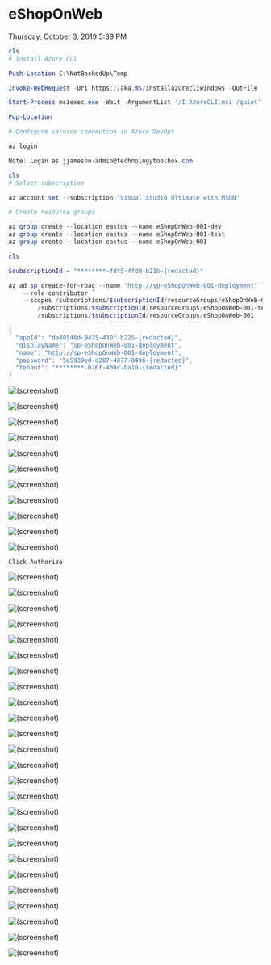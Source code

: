 ﻿# eShopOnWeb

Thursday, October 3, 2019
5:39 PM

```PowerShell
cls
# Install Azure CLI

Push-Location C:\NotBackedUp\Temp

Invoke-WebRequest -Uri https://aka.ms/installazurecliwindows -OutFile .\AzureCLI.msi

Start-Process msiexec.exe -Wait -ArgumentList '/I AzureCLI.msi /quiet'

Pop-Location

# Configure service connection in Azure DevOps

az login

Note: Login as jjameson-admin@technologytoolbox.com
```

```PowerShell
cls
# Select subscription

az account set --subscription "Visual Studio Ultimate with MSDN"

# Create resource groups

az group create --location eastus --name eShopOnWeb-001-dev
az group create --location eastus --name eShopOnWeb-001-test
az group create --location eastus --name eShopOnWeb-001
```

```PowerShell
cls

$subscriptionId = "********-fdf5-4fd0-b21b-{redacted}"

az ad sp create-for-rbac --name "http://sp-eShopOnWeb-001-deployment" `
    --role contributor `
    --scopes /subscriptions/$subscriptionId/resourceGroups/eShopOnWeb-001-dev `
        /subscriptions/$subscriptionId/resourceGroups/eShopOnWeb-001-test `
        /subscriptions/$subscriptionId/resourceGroups/eShopOnWeb-001

{
  "appId": "da48546d-9435-430f-b225-{redacted}",
  "displayName": "sp-eShopOnWeb-001-deployment",
  "name": "http://sp-eShopOnWeb-001-deployment",
  "password": "5a5939ed-d287-4877-8496-{redacted}",
  "tenant": "********-b76f-400c-ba19-{redacted}"
}
```

![(screenshot)](https://assets.technologytoolbox.com/screenshots/0E/1F5E1B64BE23C62F0E6542BC7BD4FBEBE749730E.png)

![(screenshot)](https://assets.technologytoolbox.com/screenshots/B6/D5F9551B1162FDB986EE2BDF3AF2BB87125D56B6.png)

![(screenshot)](https://assets.technologytoolbox.com/screenshots/A0/E124BC1DFEF0011709F2033893310780DDBDECA0.png)

![(screenshot)](https://assets.technologytoolbox.com/screenshots/E5/FC99521E3DCBB8E4EE5622DEBC9F505D381E99E5.png)

![(screenshot)](https://assets.technologytoolbox.com/screenshots/76/2EDDC5026380FD4A49FF6556D59DC281C203E476.png)

![(screenshot)](https://assets.technologytoolbox.com/screenshots/9D/E04A1B674BDE9E6946235247DE59C0A032EF5C9D.png)

![(screenshot)](https://assets.technologytoolbox.com/screenshots/4F/3F8133E8E34D96A9F82DCD947C591AE919808E4F.png)

![(screenshot)](https://assets.technologytoolbox.com/screenshots/2E/93512CC1B45880F9DBEA4C7E6F31720ED9F3E02E.png)

![(screenshot)](https://assets.technologytoolbox.com/screenshots/59/04C20A814165793FFF231D078EF8432CADFDED59.png)

![(screenshot)](https://assets.technologytoolbox.com/screenshots/60/0F2C43F429AA3AAEFB40F9656A314EBF32B48960.png)

![(screenshot)](https://assets.technologytoolbox.com/screenshots/81/C075345D0AA06895406D8169889C088B412A8D81.png)

```
Click Authorize
```

![(screenshot)](https://assets.technologytoolbox.com/screenshots/B4/3DEB247E820E8067A6FA059B9D7C83CF2D428BB4.png)

![(screenshot)](https://assets.technologytoolbox.com/screenshots/06/78843BA12CF729F856B071AA219CF48290F06A06.png)

![(screenshot)](https://assets.technologytoolbox.com/screenshots/0D/67BD6CF92377EE0761B060B80A67CC9BF40D590D.png)

![(screenshot)](https://assets.technologytoolbox.com/screenshots/9A/725AE7DF5D909393704130AA27627260C2AD899A.png)

![(screenshot)](https://assets.technologytoolbox.com/screenshots/91/2EF54343BF8BFC31F4BB27F44B1CEED57973A891.png)

![(screenshot)](https://assets.technologytoolbox.com/screenshots/29/91587B09CDC9082E439C1EE6698580C114DFF629.png)

![(screenshot)](https://assets.technologytoolbox.com/screenshots/BA/28EE2CAB8A0FCAAEC329E71153E716703D6EF8BA.png)

![(screenshot)](https://assets.technologytoolbox.com/screenshots/1A/ECA9C9F6D4DAD3645E0A8FF0476F48E9659CBE1A.png)

![(screenshot)](https://assets.technologytoolbox.com/screenshots/99/D3E040EEAAF71E1EF2EC8B2450806731110F0F99.png)

![(screenshot)](https://assets.technologytoolbox.com/screenshots/E8/2E14E7674609F83E89F7CD060A6E0B2F330E40E8.png)

![(screenshot)](https://assets.technologytoolbox.com/screenshots/4A/FD3AACDFF1E2A8B7354E0DCE8E0ECB4D8F1EBD4A.png)

![(screenshot)](https://assets.technologytoolbox.com/screenshots/06/E04A32AC8A6C8417D25F8CAB8A3807F4E11EAD06.png)

![(screenshot)](https://assets.technologytoolbox.com/screenshots/94/96F9881A885FEF7046F488671E9A6DC659C54894.png)

![(screenshot)](https://assets.technologytoolbox.com/screenshots/77/CE4CBA3EE15A333B07F39560963A0D0F64993377.png)

![(screenshot)](https://assets.technologytoolbox.com/screenshots/21/EE78DB9AFFA3A91367243661B8CE5700600AA921.png)

![(screenshot)](https://assets.technologytoolbox.com/screenshots/AB/F701CDEF6AA3027A90ACAFEB5C0F2372074885AB.png)

![(screenshot)](https://assets.technologytoolbox.com/screenshots/59/C3739431B5FEAE6954422B342F453E77FBBAA759.png)

![(screenshot)](https://assets.technologytoolbox.com/screenshots/1F/3F2EBAC9856C5F47F643961F657F0CF21757BB1F.png)

![(screenshot)](https://assets.technologytoolbox.com/screenshots/F3/570A7850218204B8F7804C408B3E3BB5DF7621F3.png)

![(screenshot)](https://assets.technologytoolbox.com/screenshots/98/CCB936C903EC2FC43436EE4A8E95EC7B48C2AD98.png)

![(screenshot)](https://assets.technologytoolbox.com/screenshots/2C/2896833FB2D89F8FFCD92ABE41A4BDE1C7E34A2C.png)

![(screenshot)](https://assets.technologytoolbox.com/screenshots/99/14C05E1DE5792E5BDA106ADC04CEF34F6FD5DD99.png)

![(screenshot)](https://assets.technologytoolbox.com/screenshots/F1/E50C72D3F22D6B1E856722F7C4E333E315DE43F1.png)

![(screenshot)](https://assets.technologytoolbox.com/screenshots/D1/BDDD7C1AB3F1410AFCC326D518A79DE5C39D08D1.png)

![(screenshot)](https://assets.technologytoolbox.com/screenshots/0A/0EFFE56F6C9FA651735EF88B2BE81D7F1875D30A.png)

